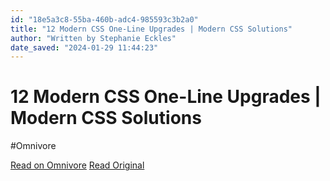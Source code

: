 ```yaml
---
id: "18e5a3c8-55ba-460b-adc4-985593c3b2a0"
title: "12 Modern CSS One-Line Upgrades | Modern CSS Solutions"
author: "Written by Stephanie Eckles"
date_saved: "2024-01-29 11:44:23"
---
```


# 12 Modern CSS One-Line Upgrades | Modern CSS Solutions
#Omnivore

[Read on Omnivore](https://omnivore.app/me/12-modern-css-one-line-upgrades-modern-css-solutions-18d5508e83e)
[Read Original](https://moderncss.dev/12-modern-css-one-line-upgrades/)

